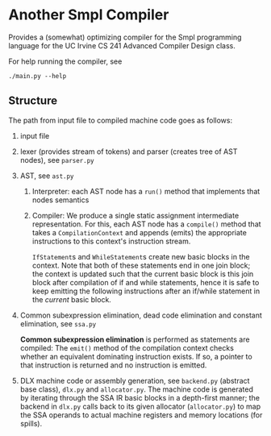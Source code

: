 # Another Smpl Compiler

Provides a (somewhat) optimizing compiler for the Smpl programming language
for the UC Irvine CS 241 Advanced Compiler Design class.

For help running the compiler, see

    ./main.py --help

## Structure

The path from input file to compiled machine code goes as follows:

1. input file
2. lexer (provides stream of tokens) and parser (creates tree of AST nodes), see `parser.py`
3. AST, see `ast.py`
   1. Interpreter: each AST node has a `run()` method that implements that
      nodes semantics
   2. Compiler: We produce a single static assignment intermediate representation.
      For this, each AST node has a `compile()` method that takes a
      `CompilationContext` and appends (emits) the appropriate instructions to
      this context's instruction stream.
      
      `IfStatement`s and `WhileStatement`s create new basic blocks in the context.
      Note that both of these statements end in one join block; the context is
      updated such that the current basic block is this join block after compilation
      of if and while statements, hence it is safe to keep emitting the following
      instructions after an if/while statement in the _current_ basic block.
      
4. Common subexpression elimination, dead code elimination and constant elimination, 
   see `ssa.py`
   
   **Common subexpression elimination** is performed as statements are compiled:
   The `emit()` method of the compilation context checks whether an equivalent
   dominating instruction exists. If so, a pointer to that instruction is returned
   and no instruction is emitted.

5. DLX machine code or assembly generation, see `backend.py` (abstract base class),
   `dlx.py` and `allocator.py`. The machine code is generated by iterating through
   the SSA IR basic blocks in a depth-first manner; the backend in `dlx.py` calls
   back to its given allocator (`allocator.py`) to map the SSA operands to actual
   machine registers and memory locations (for spills).